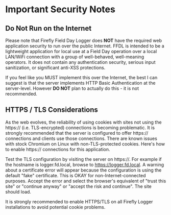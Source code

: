 # Important Security Notes

## Do Not Run on the Internet

Please note that Firefly Field Day Logger does **NOT** have the
required web application security to run over the public
Internet. FFDL is intended to be a lightweight application for local use
at a Field Day operation over a local LAN/WiFi connection with a group of
well-behaved, well-meaning operators. It does not contain any authentication
security, serious input sanitization, or significant anti-XSS protections.

If you feel like you MUST implement this over the Internet, the best I can
suggest is that the server implements HTTP Basic Authentication at the
server-level. However **DO NOT** plan to actually do this - it is not
recommended.

## HTTPS / TLS Considerations

As the web evolves, the reliability of using cookies with sites not using
the https:// (i.e. TLS-encrypted) connections is becoming problematic. It
is strongly recommended that the server is configured to offer https://
connections and clients use those connections. There are known issues
with stock Chromium on Linux with non-TLS-protected cookies. Here's how to enable
https:// connections for this application.

Test the TLS configuration by visiting the server on https://. For example
if the hostname is logger.fd.local, browse to https://logger.fd.local. A
warning about a certificate error will appear because the configuration
is using the default "fake" certificate. This is OKAY for non-Internet-connected
purposes. Accept the error and select the browser's equivalent of "trust this site"
or "continue anyway" or "accept the risk and continue". The site should load.

It is strongly recommended to enable HTTPS/TLS on all Firefly Logger installations
to avoid potential cookie problems.